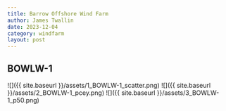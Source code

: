 ```yaml
---
title: Barrow Offshore Wind Farm
author: James Twallin
date: 2023-12-04
category: windfarm
layout: post
---
```

BOWLW-1
-------------
![]({{ site.baseurl }}/assets/1_BOWLW-1_scatter.png)
![]({{ site.baseurl }}/assets/2_BOWLW-1_pcey.png)
![]({{ site.baseurl }}/assets/3_BOWLW-1_p50.png)

